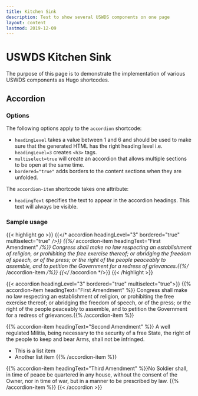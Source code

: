 ```yaml
---
title: Kitchen Sink
description: Test to show several USWDS components on one page
layout: content
lastmod: 2019-12-09
---
```


# USWDS Kitchen Sink

The purpose of this page is to demonstrate the implementation of various USWDS components as Hugo shortcodes.

## Accordion

### Options

The following options apply to the `accordion` shortcode:

* `headingLevel` takes a value between 1 and 6 and should be used to make sure that the generated HTML has the right heading level i.e. `headingLevel=3` creates `<h3>` tags.
* `multiselect=true` will create an accordion that allows multiple sections to be open at the same time. 
* `bordered="true"` adds borders to the content sections when they are unfolded.

The `accordion-item` shortcode takes one attribute:

* `headingText` specifies the text to appear in the accordion headings. This text will always be visible.

### Sample usage

{{< highlight go >}}
{{</* accordion headingLevel="3" bordered="true" multiselect="true" */>}}
    {{%/* accordion-item headingText="First Amendment" */%}}
    Congress shall make no law respecting an establishment of religion, 
    or prohibiting the free exercise thereof; or abridging the freedom of speech, 
    or of the press; or the right of the people peaceably to assemble, 
    and to petition the Government for a 
    redress of grievances.{{%/* /accordion-item */%}}
{{</* /accordion */>}}
{{< /highlight >}}

{{< accordion headingLevel="3" bordered="true" multiselect="true">}}
  {{% accordion-item headingText="First Amendment" %}}
  Congress shall make no law respecting an establishment of religion, or prohibiting the free exercise thereof; or abridging the freedom of speech, or of the press; or the right of the people peaceably to assemble, and to petition the Government for a redress of grievances.{{% /accordion-item %}}

  {{% accordion-item headingText="Second Amendment" %}}
  A well regulated Militia, being necessary to the security of a free State, the right of the people to keep and bear Arms, shall not be infringed.

  - This is a list item
  - Another list item
  {{% /accordion-item %}}

  {{% accordion-item headingText="Third Amendment" %}}No Soldier shall, in time of peace be quartered in any house, without the consent of the Owner, nor in time of war, but in a manner to be prescribed by law.
  {{% /accordion-item %}}
{{< /accordion >}}
